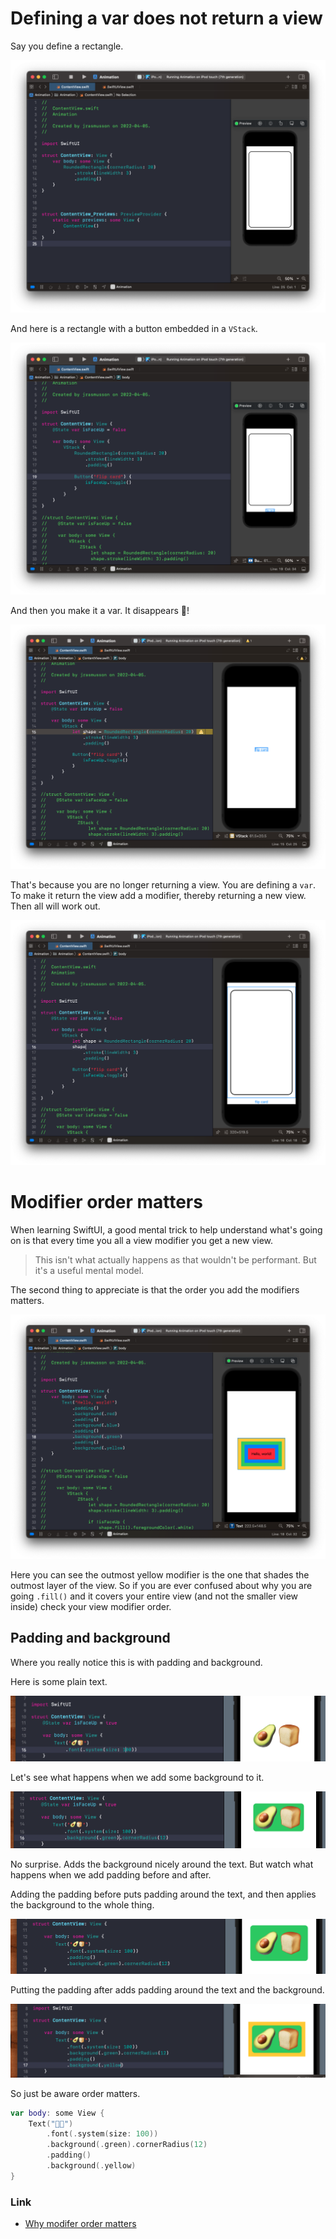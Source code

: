 # Defining a var does not return a view

Say you define a rectangle.

![](images/1.png)

And here is a rectangle with a button embedded in a `VStack`.

![](images/2.png)

And then you make it a var. It disappears 🎩!

![](images/3.png)

That's because you are no longer returning a view. You are defining a `var`. To make it return the view add a modifier, thereby returning a new view. Then all will work out.

![](images/4.png)

# Modifier order matters

When learning SwiftUI, a good mental trick to help understand what's going on is that every time you all a view modifier you get a new view.

> This isn't what actually happens as that wouldn't be performant. But it's a useful mental model.

The second thing to appreciate is that the order you add the modifiers matters.

![](images/5.png)

Here you can see the outmost yellow modifier is the one that shades the outmost layer of the view. So if you are ever confused about why you are going `.fill()` and it covers your entire view (and not the smaller view inside) check your view modifier order.

## Padding and background

Where you really notice this is with padding and background.

Here is some plain text.

![](images/6.png)

Let's see what happens when we add some background to it.

![](images/7.png)

No surprise. Adds the background nicely around the text. But watch what happens when we add padding before and after.

Adding the padding before puts padding around the text, and then applies the background to the whole thing.

![](images/8.png)

Putting the padding after adds padding around the text and the background.

![](images/9.png)

So just be aware order matters.

```swift
var body: some View {
    Text("🥑🍞")
        .font(.system(size: 100))
        .background(.green).cornerRadius(12)
        .padding()
        .background(.yellow)
}
```

### Link

- [Why modifer order matters](https://www.hackingwithswift.com/books/ios-swiftui/why-modifier-order-matters)



